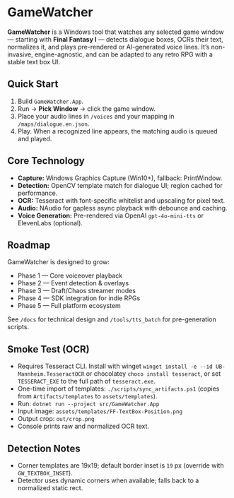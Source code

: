 # GameWatcher

**GameWatcher** is a Windows tool that watches any selected game window — starting with **Final Fantasy I** — detects dialogue boxes, OCRs their text, normalizes it, and plays pre-rendered or AI-generated voice lines. It’s non-invasive, engine-agnostic, and can be adapted to any retro RPG with a stable text box UI.

## Quick Start
1. Build `GameWatcher.App`.
2. Run → **Pick Window** → click the game window.
3. Place your audio lines in `/voices` and your mapping in `/maps/dialogue.en.json`.
4. Play. When a recognized line appears, the matching audio is queued and played.

## Core Technology
- **Capture:** Windows Graphics Capture (Win10+), fallback: PrintWindow.  
- **Detection:** OpenCV template match for dialogue UI; region cached for performance.  
- **OCR:** Tesseract with font-specific whitelist and upscaling for pixel text.  
- **Audio:** NAudio for gapless async playback with debounce and caching.  
- **Voice Generation:** Pre-rendered via OpenAI `gpt-4o-mini-tts` or ElevenLabs (optional).  

## Roadmap
GameWatcher is designed to grow:
- Phase 1 — Core voiceover playback  
- Phase 2 — Event detection & overlays  
- Phase 3 — Draft/Chaos streamer modes  
- Phase 4 — SDK integration for indie RPGs  
- Phase 5 — Full platform ecosystem  

See `/docs` for technical design and `/tools/tts_batch` for pre-generation scripts.
 
## Smoke Test (OCR)
- Requires Tesseract CLI. Install with winget `winget install -e --id UB-Mannheim.TesseractOCR` or chocolatey `choco install tesseract`, or set `TESSERACT_EXE` to the full path of `tesseract.exe`.
- One-time import of templates: `./scripts/sync_artifacts.ps1` (copies from `Artifacts/templates` to `assets/templates`).
- Run: `dotnet run --project src/GameWatcher.App`
- Input image: `assets/templates/FF-TextBox-Position.png`
- Output crop: `out/crop.png`
- Console prints raw and normalized OCR text.

## Detection Notes
- Corner templates are 19x19; default border inset is `19` px (override with `GW_TEXTBOX_INSET`).
- Detector uses dynamic corners when available; falls back to a normalized static rect.
